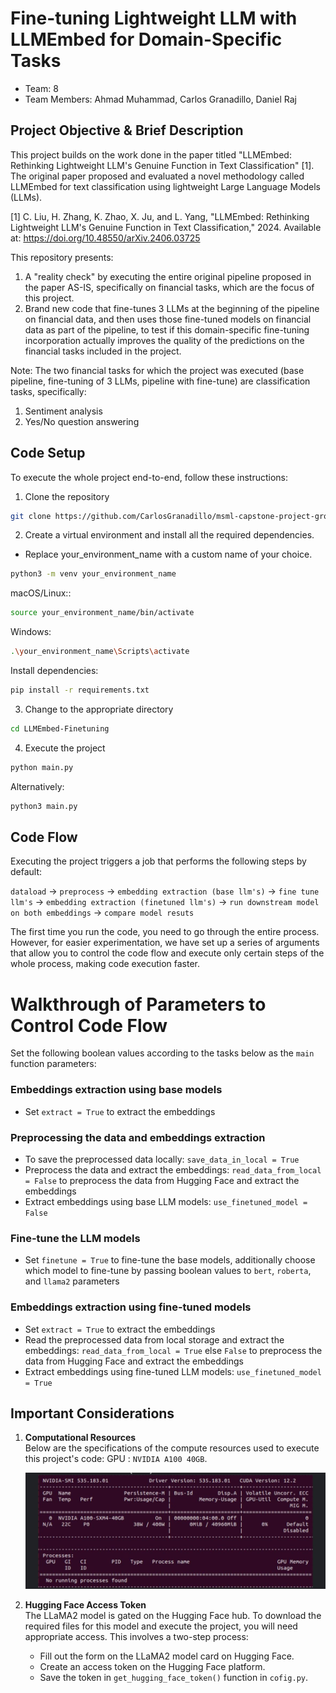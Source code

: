 # Fine-tuning Lightweight LLM with LLMEmbed for Domain-Specific Tasks
* Team: 8
* Team Members: Ahmad Muhammad, Carlos Granadillo, Daniel Raj

## Project Objective & Brief Description
This project builds on the work done in the paper titled "LLMEmbed: Rethinking Lightweight LLM's Genuine Function in Text Classification" [1]. The original paper proposed and evaluated a novel methodology called LLMEmbed for text classification using lightweight Large Language Models (LLMs).

[1] C. Liu, H. Zhang, K. Zhao, X. Ju, and L. Yang, "LLMEmbed: Rethinking Lightweight LLM's Genuine Function in Text Classification," 2024. Available at: https://doi.org/10.48550/arXiv.2406.03725

This repository presents:
1. A "reality check" by executing the entire original pipeline proposed in the paper AS-IS, specifically on financial tasks, which are the focus of this project.
2. Brand new code that fine-tunes 3 LLMs at the beginning of the pipeline on financial data, and then uses those fine-tuned models on financial data as part of the pipeline, to test if this domain-specific fine-tuning incorporation actually improves the quality of the predictions on the financial tasks included in the project.

Note: The two financial tasks for which the project was executed (base pipeline, fine-tuning of 3 LLMs, pipeline with fine-tune) are classification tasks, specifically:
1. Sentiment analysis
2. Yes/No question answering



## Code Setup
To execute the whole project end-to-end, follow these instructions:
1. Clone the repository
```bash
git clone https://github.com/CarlosGranadillo/msml-capstone-project-group8.git
```

2. Create a virtual environment and install all the required dependencies.
* Replace your_environment_name with a custom name of your choice.
```bash
python3 -m venv your_environment_name
```
macOS/Linux::
```bash
source your_environment_name/bin/activate
```
Windows:
```bash
.\your_environment_name\Scripts\activate
```
Install dependencies:
```bash
pip install -r requirements.txt
```

3. Change to the appropriate directory
```bash
cd LLMEmbed-Finetuning
```

4. Execute the project
```bash
python main.py
```
Alternatively:
```bash
python3 main.py
```

## Code Flow
Executing the project triggers a job that performs the following steps by default:

`dataload` -> `preprocess` -> `embedding extraction (base llm's)` -> `fine tune llm's` -> `embedding extraction (finetuned llm's)` -> `run downstream model on both embeddings` -> `compare model resuts`

The first time you run the code, you need to go through the entire process. However, for easier experimentation, we have set up a series of arguments that allow you to control the code flow and execute only certain steps of the whole process, making code execution faster.

# Walkthrough of Parameters to Control Code Flow
Set the following boolean values according to the tasks below as the `main` function parameters:

### Embeddings extraction using base models
* Set `extract = True` to extract the embeddings

### Preprocessing the data and embeddings extraction
* To save the preprocessed data locally: `save_data_in_local = True`
* Preprocess the data and extract the embeddings: `read_data_from_local = False` to preprocess the data from Hugging Face and extract the embeddings
* Extract embeddings using base LLM models: `use_finetuned_model = False`

### Fine-tune the LLM models
* Set `finetune = True` to fine-tune the base models, additionally choose which model to fine-tune by passing boolean values to `bert`, `roberta`, and `llama2` parameters

### Embeddings extraction using fine-tuned models
* Set `extract = True` to extract the embeddings
* Read the preprocessed data from local storage and extract the embeddings: `read_data_from_local = True` else `False` to preprocess the data from Hugging Face and extract the embeddings
* Extract embeddings using fine-tuned LLM models: `use_finetuned_model = True`


## Important Considerations

1. **Computational Resources**  
   Below are the specifications of the compute resources used to execute this project's code:
   GPU : `NVIDIA A100 40GB`.

   ![gpu_resources](images/compute.jpeg)

2. **Hugging Face Access Token**  
   The LLaMA2 model is gated on the Hugging Face hub. To download the required files for this model and execute the project, you will need appropriate access. This involves a two-step process:
   - Fill out the form on the LLaMA2 model card on Hugging Face.
   - Create an access token on the Hugging Face platform.
   - Save the token in `get_hugging_face_token()` function in `cofig.py`.

